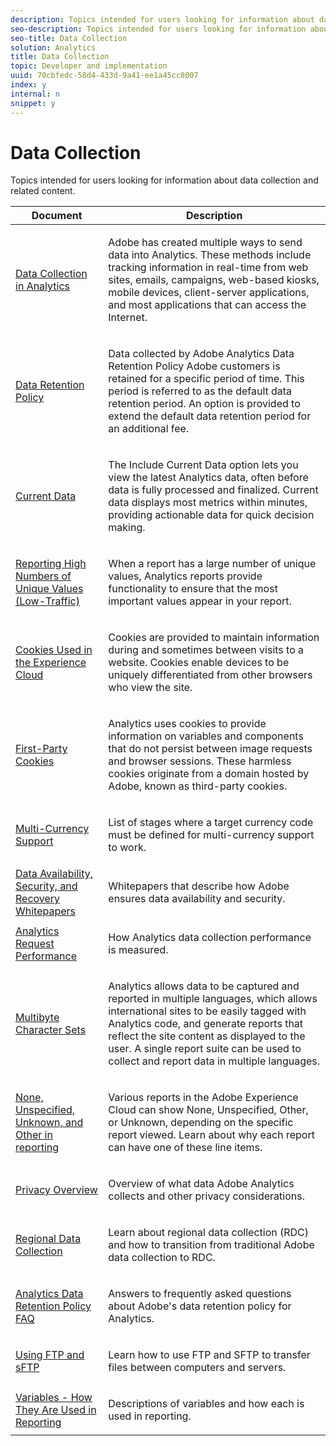 ```yaml
---
description: Topics intended for users looking for information about data collection and related content.
seo-description: Topics intended for users looking for information about data collection and related content.
seo-title: Data Collection
solution: Analytics
title: Data Collection
topic: Developer and implementation
uuid: 70cbfedc-58d4-433d-9a41-ee1a45cc8007
index: y
internal: n
snippet: y
---
```


# Data Collection

Topics intended for users looking for information about data collection and related content.

<table id="table_2F4F5A4FDE094854BDF799D8F9936479"> 
 <thead> 
  <tr> 
   <th colname="col1" class="entry"> Document </th> 
   <th colname="col2" class="entry"> Description </th> 
  </tr>
 </thead>
 <tbody> 
  <tr> 
   <td colname="col1"><a href="../../admin/data-collection/usecase-sending-data-to-sc.md#concept_FB8E8398CF9845E6842642361AEA03F8" format="dita" scope="local"> Data Collection in Analytics</a> </td> 
   <td colname="col2"> <p> Adobe has created multiple ways to send data into Analytics. These methods include tracking information in real-time from web sites, emails, campaigns, web-based kiosks, mobile devices, client-server applications, and most applications that can access the Internet. </p> </td> 
  </tr> 
  <tr> 
   <td colname="col1"><a href="../../admin/data-collection/data-retention.md#concept_874A1029CD324CEB8BE077F938365FDF" format="dita" scope="local"> Data Retention Policy</a> </td> 
   <td colname="col2"> <p>Data collected by Adobe Analytics Data Retention Policy Adobe customers is retained for a specific period of time. This period is referred to as the default data retention period. An option is provided to extend the default data retention period for an additional fee. </p> </td> 
  </tr> 
  <tr> 
   <td colname="col1"><a href="../../admin/data-collection/data-latency.md#concept_CE9BE9D801A44BF5AF5E8BD3E6CC65D3" format="dita" scope="local"> Current Data</a> </td> 
   <td colname="col2"> <p> The Include Current Data option lets you view the latest Analytics data, often before data is fully processed and finalized. Current data displays most metrics within minutes, providing actionable data for quick decision making. </p> </td> 
  </tr> 
  <tr> 
   <td colname="col1"><a href="../../admin/data-collection/metrics-uniques-high-numbers.md#concept_47F2BD3C1B70499CBE7A420392229563" format="dita" scope="local"> Reporting High Numbers of Unique Values (Low-Traffic)</a> </td> 
   <td colname="col2"> <p> When a report has a large number of unique values, Analytics reports provide functionality to ensure that the most important values appear in your report. </p> </td> 
  </tr> 
  <tr> 
   <td colname="col1"><a href="https://marketing.adobe.com/resources/help/en_US/whitepapers/cookies/" format="https" scope="external"> Cookies Used in the Experience Cloud</a> </td> 
   <td colname="col2"> <p> Cookies are provided to maintain information during and sometimes between visits to a website. Cookies enable devices to be uniquely differentiated from other browsers who view the site. </p> </td> 
  </tr> 
  <tr> 
   <td colname="col1"><a href="https://marketing.adobe.com/resources/help/en_US/whitepapers/first_party_cookies/fpcookies_overview.html" format="html" scope="external"> First-Party Cookies</a> </td> 
   <td colname="col2"> <p> Analytics uses cookies to provide information on variables and components that do not persist between image requests and browser sessions. These harmless cookies originate from a domain hosted by Adobe, known as third-party cookies. </p> </td> 
  </tr> 
  <tr> 
   <td colname="col1"><a href="https://marketing.adobe.com/resources/help/en_US/whitepapers/currency/" format="https" scope="external"> Multi-Currency Support</a> </td> 
   <td colname="col2"> <p> List of stages where a target currency code must be defined for multi-currency support to work. </p> </td> 
  </tr> 
  <tr> 
   <td colname="col1"><a href="../../admin/data-collection/data-collection-whitepapers.md#concept_B42C2AFAD0CA4E5E81C22176B3933F2F" format="dita" scope="local"> Data Availability, Security, and Recovery Whitepapers</a> </td> 
   <td colname="col2"> <p> Whitepapers that describe how Adobe ensures data availability and security. </p> </td> 
  </tr> 
  <tr> 
   <td colname="col1"><a href="https://marketing.adobe.com/resources/help/en_US/whitepapers/performance/" format="https" scope="external"> Analytics Request Performance</a> </td> 
   <td colname="col2"> <p> How Analytics data collection performance is measured. </p> </td> 
  </tr> 
  <tr> 
   <td colname="col1"><a href="https://marketing.adobe.com/resources/help/en_US/whitepapers/multibyte/" format="https" scope="external"> Multibyte Character Sets</a> </td> 
   <td colname="col2"> <p> Analytics allows data to be captured and reported in multiple languages, which allows international sites to be easily tagged with Analytics code, and generate reports that reflect the site content as displayed to the user. A single report suite can be used to collect and report data in multiple languages. </p> </td> 
  </tr> 
  <tr> 
   <td colname="col1"><a href="../../admin/data-collection/none-unspecified-unknown-other.md#concept_7D446429299643429D408A502A552D4D" format="dita" scope="local"> None, Unspecified, Unknown, and Other in reporting</a> </td> 
   <td colname="col2"> <p> Various reports in the Adobe Experience Cloud can show <span class="term"> None</span>, <span class="term"> Unspecified</span>, <span class="term"> Other</span>, or <span class="term"> Unknown</span>, depending on the specific report viewed. Learn about why each report can have one of these line items. </p> </td> 
  </tr> 
  <tr> 
   <td colname="col1"><a href="../../admin/data-collection/c-privacy-overview.md#concept_A9CFEAB11CD64DBD952F56A944353253" format="dita" scope="local"> Privacy Overview</a> </td> 
   <td colname="col2"> <p> Overview of what data Adobe Analytics collects and other privacy considerations. </p> </td> 
  </tr> 
  <tr> 
   <td colname="col1"><a href="https://marketing.adobe.com/resources/help/en_US/whitepapers/rdc/" format="https" scope="external"> Regional Data Collection</a> </td> 
   <td colname="col2"> <p> Learn about regional data collection (RDC) and how to transition from traditional Adobe data collection to RDC. </p> </td> 
  </tr> 
  <tr> 
   <td colname="col1"><a href="https://marketing.adobe.com/resources/help/en_US/analytics/whitepapers/data-retention-policy/adobe-analytics-data-retention-external-faq.pdf" format="https" scope="external"> Analytics Data Retention Policy FAQ</a> </td> 
   <td colname="col2"> <p>Answers to frequently asked questions about Adobe's data retention policy for Analytics. </p> </td> 
  </tr> 
  <tr> 
   <td colname="col1"><a href="https://marketing.adobe.com/resources/help/en_US/whitepapers/ftp/" format="https" scope="external"> Using FTP and sFTP</a> </td> 
   <td colname="col2"> <p> Learn how to use FTP and SFTP to transfer files between computers and servers. </p> </td> 
  </tr> 
  <tr> 
   <td colname="col1"><a href="../../admin/data-collection/variable-definitions.md#concept_D475520602B24701838F8E3F0E40C11C" format="dita" scope="local"> Variables - How They Are Used in Reporting</a> </td> 
   <td colname="col2"> <p> Descriptions of variables and how each is used in reporting. </p> </td> 
  </tr> 
 </tbody> 
</table>

